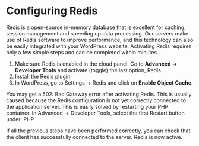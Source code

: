 # Configuring Redis

Redis is a open-source in-memory database that is excellent for caching, session management and speeding up data processing. Our servers make use of Redis software to improve performance, and this technology can also be easily integrated with your WordPress website. Activating Redis requires only a few simple steps and can be completed within minutes.


1. Make sure Redis is enabled in the cloud panel. Go to **Advanced → Developer Tools** and activate (toggle) the last option, Redis.
2. Install the [Redis plugin](https://wordpress.org/plugins/redis-cache/) 
3. In WordPress, go to Settings → Redis and click on **Enable Object Cache.**



You may get a 502: Bad Gateway error after activating Redis. This is usually caused because the Redis configuration is not yet correctly connected to the application server. 
This is easily solved by restarting your PHP container. In Advanced → Developer Tools, select the first Restart button under .PHP

If all the previous steps have been performed correctly, you can check that the client has successfully connected to the server. Redis is now active.

